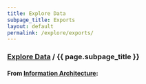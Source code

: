 ```yaml
---
title: Explore Data
subpage_title: Exports
layout: default
permalink: /explore/exports/
---
```


<div class="container-outer container-padded">

  <h3> <a href="{{ site.baseurl }}/explore/">Explore Data</a> / {{ page.subpage_title }}</h3>

  <h4>From <a href="https://github.com/18F/doi-extractives-data/wiki/Information-Architecture">Information Architecture</a>:</h4>


</div>
